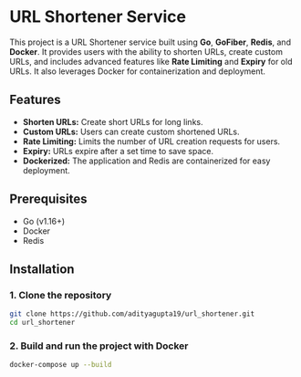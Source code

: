 
# URL Shortener Service

This project is a URL Shortener service built using **Go**, **GoFiber**, **Redis**, and **Docker**. It provides users with the ability to shorten URLs, create custom URLs, and includes advanced features like **Rate Limiting** and **Expiry** for old URLs. It also leverages Docker for containerization and deployment.

## Features

- **Shorten URLs:** Create short URLs for long links.
- **Custom URLs:** Users can create custom shortened URLs.
- **Rate Limiting:** Limits the number of URL creation requests for users.
- **Expiry:** URLs expire after a set time to save space.
- **Dockerized:** The application and Redis are containerized for easy deployment.

## Prerequisites

- Go (v1.16+)
- Docker
- Redis

## Installation

### 1. Clone the repository

```bash
git clone https://github.com/adityagupta19/url_shortener.git
cd url_shortener
```

### 2. Build and run the project with Docker

```bash
docker-compose up --build
```
